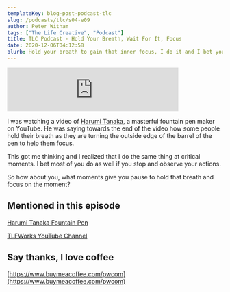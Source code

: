 ```yaml
---
templateKey: blog-post-podcast-tlc
slug: /podcasts/tlc/s04-e09
author: Peter Witham
tags: ["The Life Creative", "Podcast"]
title: TLC Podcast - Hold Your Breath, Wait For It, Focus
date: 2020-12-06T04:12:58
blurb: Hold your breath to gain that inner focus, I do it and I bet you do as well if you stop and think about it.
---
```


<iframe src="https://anchor.fm/peter-witham/embed/episodes/Hold-Your-Breath--Wait-For-It--Focus-ene4ov" height="102px" width="400px" frameborder="0" scrolling="no"></iframe>

I was watching a video of [Harumi Tanaka](https://youtu.be/1F12qUyIACM), a masterful fountain pen maker on YouTube. He was saying towards the end of the video how some people hold their breath as they are turning the outside edge of the barrel of the pen to help them focus.

This got me thinking and I realized that I do the same thing at critical moments. I bet most of you do as well if you stop and observe your actions.

So how about you, what moments give you pause to hold that breath and focus on the moment?

## Mentioned in this episode

[Harumi Tanaka Fountain Pen](https://youtu.be/1F12qUyIACM)

[TLFWorks YouTube Channel](https://www.youtube.com/c/TLFWorks)

## Say thanks, I love coffee

[https://www.buymeacoffee.com/pwcom](https://www.buymeacoffee.com/pwcom)
